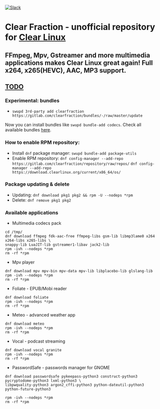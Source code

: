 [![Slack](https://img.shields.io/badge/Community-Slack-orange.svg)](https://join.slack.com/t/linuxgangclub/shared_invite/enQtODYyNDMzNTIzMzYzLWJjYWYxNjBiNGZmYzc1MWIyYmIxZGQxNzRkOGUzNTdkY2NmZTJmOGQ3OWI0YTkzMDU2NGNlMGRmNTA2YWNjMzk)

# Clear Fraction - unofficial repository for [Clear Linux](https://clearlinux.org/)
## FFmpeg, Mpv, Gstreamer and more multimedia applications makes Clear Linux great again! Full x264, x265(HEVC), AAC, MP3 support.

## [TODO](https://github.com/clearfraction/distribution/projects/1)

### Experimental: bundles

* `swupd 3rd-party add clearfraction https://gitlab.com/clearfraction/bundles/-/raw/master/update`

Now you can install bundles like `swupd bundle-add codecs`. Check all available bundles [here](https://github.com/clearfraction/bundles/tree/master/configs). 



### How to enable RPM repository:

* Install `dnf` package manager: `swupd bundle-add package-utils`
* Enable RPM repository:
`dnf config-manager --add-repo https://gitlab.com/clearfraction/repository/raw/repos/`
`dnf config-manager --add-repo https://download.clearlinux.org/current/x86_64/os/`

### Package updating & delete

* Updating: `dnf download pkg1 pkg2 && rpm -U --nodeps *rpm`
* Delete: `dnf remove pkg1 pkg2`

### Available applications

* Multimedia codecs pack

```
cd /tmp/
dnf download ffmpeg fdk-aac-free ffmpeg-libs gsm-lib libmp3lame0 x264 x264-libs x265-libs \
snappy-lib LuaJIT-lib gstreamer1-libav jack2-lib
rpm -ivh --nodeps *rpm
rm -rf *rpm
```

* Mpv player

```
dnf download mpv mpv-bin mpv-data mpv-lib libplacebo-lib glslang-lib
rpm -ivh --nodeps *rpm
rm -rf *rpm
```

* Foliate - EPUB/Mobi reader

```
dnf download foliate
rpm -ivh --nodeps *rpm
rm -rf *rpm
```

* Meteo - advanced weather app

```
dnf download meteo
rpm -ivh --nodeps *rpm
rm -rf *rpm
```

* Vocal - podcast streaming

```
dnf download vocal granite
rpm -ivh --nodeps *rpm
rm -rf *rpm
```

* PasswordSafe - passwords manager for GNOME

```
dnf download passwordsafe pykeepass-python3 construct-python3 pycryptodome-python3 lxml-python3 \
libpwquality-python3 argon2_cffi-python3 python-dateutil-python3 python-future-python3

rpm -ivh --nodeps *rpm
rm -rf *rpm
```


